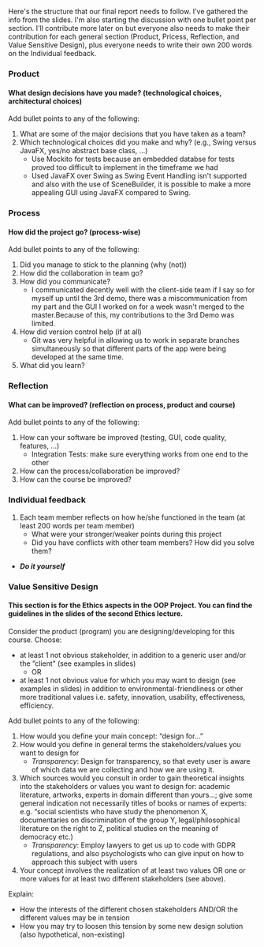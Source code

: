 Here's the structure that our final report needs to follow. I've gathered the info from the slides. I'm also starting the discussion with one bullet point per section. I'll contribute more later on but everyone also needs to make their contribution for each general section (Product, Pricess, Reflection, and Value Sensitive Design), plus everyone needs to write their own 200 words on the Individual feedback.

### Product
#### What design decisions have you made? (technological choices, architectural choices)

Add bullet points to any of the following:

1. What are some of the major decisions that you have taken as a team?
2. Which technological choices did you make and why? (e.g., Swing versus JavaFX, yes/no abstract base class, …)
    * Use Mockito for tests because an embedded databse for tests proved too difficult to implement in the timeframe we had
    * Used JavaFX over Swing as Swing Event Handling isn't supported and also with the use of SceneBuilder, it is possible to make a more appealing GUI using JavaFX compared to Swing.

### Process
#### How did the project go? (process-wise)

Add bullet points to any of the following:

1. Did you manage to stick to the planning (why (not))
2. How did the collaboration in team go?
3. How did you communicate?
    * I communicated decently well with the client-side team if I say so for myself up until the 3rd demo, there was a miscommunication from my part and the GUI I worked on for a week wasn't merged to the master.Because of this, my contributions to the 3rd Demo was limited.
4. How did version control help (if at all)
    * Git was very helpful in allowing us to work in separate branches simultaneously so that different parts of the app were being developed at the same time.
5. What did you learn?

### Reflection
#### What can be improved? (reflection on process, product and course)

Add bullet points to any of the following:

1. How can your software be improved (testing, GUI, code
quality, features, …)
    * Integration Tests: make sure everything works from one end to the other
2. How can the process/collaboration be improved?
3. How can the course be improved?

### Individual feedback

1. Each team member reflects on how he/she functioned in the
team (at least 200 words per team member)
    * What were your stronger/weaker points during this project
    * Did you have conflicts with other team members? How did you
solve them?

* ***Do it yourself***

### Value Sensitive Design
#### This section is for the Ethics aspects in the OOP Project. You can find the guidelines in the slides of the second Ethics lecture.

Consider the product (program) you are designing/developing for this course. Choose:

* at least 1 not obvious stakeholder, in addition to a generic user and/or the ”client” (see examples in slides)
    * OR
* at least 1 not obvious value for which you may want to design (see examples in slides) in addition to environmental-friendliness or other more traditional values i.e. safety, innovation, usability, effectiveness, efficiency.


Add bullet points to any of the following:

1. How would you define your main concept: “design for…”
2. How would you define in general terms the stakeholders/values you want to design for
    * *Transparency*: Design for transparency, so that evety user is aware of which data we are collecting and how we are using it.
3. Which sources would you consult in order to gain theoretical insights into the stakeholders or values you want to design for: academic literature, artworks, experts in domain different than yours…; give some general indication not necessarily titles of books or names of experts: e.g. “social scientists who have study the phenomenon X, documentaries on discrimination of the group Y, legal/philosophical literature on the right to Z, political studies on the meaning of democracy etc.)
    * *Transparency*: Employ lawyers to get us up to code with GDPR regulations, and also psychologists who can give input on how to approach this subject with users
4. Your concept involves the realization of at least two values OR one or more values for at least two different stakeholders (see above). 
   
Explain:
* How the interests of the different chosen stakeholders AND/OR the different values may be in tension
* How you may try to loosen this tension by some new design solution (also hypothetical, non-existing)
